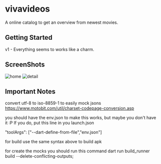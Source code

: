 # vivavideos

A online catalog to get an overview from newest movies.

## Getting Started

v1 - Everything seems to works like a charm.

## ScreenShots

![home](https://github.com/brunos0/vivavideos/assets/49425249/b4600b6b-0130-4a88-a3c0-c3cb4085affd) ![detail](https://github.com/brunos0/vivavideos/assets/49425249/13c38b1e-5c52-4f55-8a01-06e3f0adba4d)


## Important Notes

convert utf-8 to iso-8859-1 to easily mock jsons
https://www.motobit.com/util/charset-codepage-conversion.asp

you should have the env.json to make this works, but maybe you don't have it :P
If you do, put this line in you launch.json

  "toolArgs": ["--dart-define-from-file","env.json"]

for build use the same syntax above to build apk

for create the mocks you should run this command
dart run build_runner build --delete-conflicting-outputs;  

